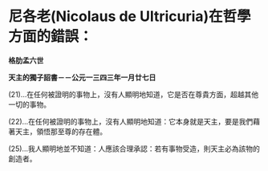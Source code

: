 # 尼各老(Nicolaus de Ultricuria)在哲學方面的錯誤：


**格肋孟六世**

**天主的獨子詔書－－公元一三四三年一月廿七日**





(21)…在任何被證明的事物上，沒有人顯明地知道，它是否在尊貴方面，超越其他一切的事物。

(22)…在任何被證明的事物上，沒有人顯明地知道：它本身就是天主，要是我們藉著天主，領悟那至尊的存在體。

(25)…我人顯明地並不知道：人應該合理承認：若有事物受造，則天主必為該物的創造者。

